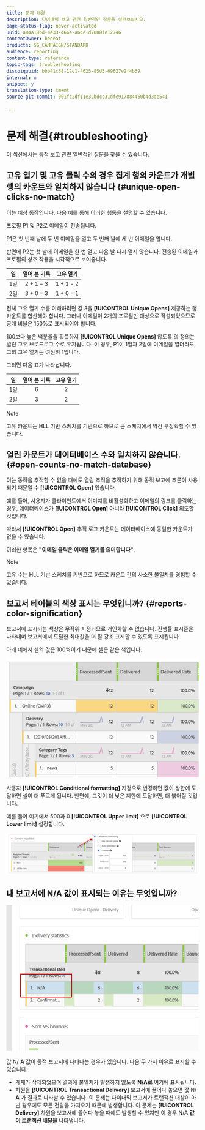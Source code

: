 ```yaml
---
title: 문제 해결
description: 다이내믹 보고 관련 일반적인 질문을 살펴보십시오.
page-status-flag: never-activated
uuid: a84a18bd-4e33-466e-a6ce-d7008fe12746
contentOwner: beneat
products: SG_CAMPAIGN/STANDARD
audience: reporting
content-type: reference
topic-tags: troubleshooting
discoiquuid: bbb41c38-12c1-4625-85d5-69627e2f4b39
internal: n
snippet: y
translation-type: tm+mt
source-git-commit: 001fc2df11e32bdcc31dfe917884460b4d3de541

---
```



# 문제 해결{#troubleshooting}

이 섹션에서는 동적 보고 관련 일반적인 질문을 찾을 수 있습니다.

## 고유 열기 및 고유 클릭 수의 경우 집계 행의 카운트가 개별 행의 카운트와 일치하지 않습니다 {#unique-open-clicks-no-match}

이는 예상 동작입니다.
다음 예를 통해 이러한 행동을 설명할 수 있습니다.

프로필 P1 및 P2로 이메일이 전송됩니다.

P1은 첫 번째 날에 두 번 이메일을 열고 두 번째 날에 세 번 이메일을 엽니다.

반면에 P2는 첫 날에 이메일을 한 번 열고 다음 날 다시 열지 않습니다.
전송된 이메일과 프로필의 상호 작용을 시각적으로 보여줍니다.

<table> 
 <thead> 
  <tr> 
   <th align="center"> <strong>일</strong><br /> </th> 
   <th align="center"> <strong>열어 본 기록</strong> <br /> </th> 
   <th align="center"> <strong>고유 열기</strong><br /> </th> 
  </tr> 
 </thead> 
 <tbody> 
  <tr> 
   <td align="center"> 1일<br /> </td> 
   <td align="center"> 2 + 1 = 3<br /> </td> 
   <td align="center"> 1 + 1 = 2<br /> </td> 
  </tr> 
  <tr> 
   <td align="center"> 2일<br /> </td> 
   <td align="center"> 3 + 0 = 3<br /> </td> 
   <td align="center"> 1 + 0 = 1<br /> </td> 
  </tr>
 </tbody> 
</table>

전체 고유 열기 수를 이해하려면 값 3을 **[!UICONTROL Unique Opens]** 제공하는 행 카운트를 합산해야 합니다. 그러나 이메일이 2개의 프로필만 대상으로 작성되었으므로 공개 비율은 150%로 표시되어야 합니다.

100보다 높은 백분율을 획득하지 **[!UICONTROL Unique Opens]** 않도록 의 정의는 열린 고유 브로드로그 수로 유지됩니다. 이 경우, P1이 1일과 2일에 이메일을 열더라도, 그의 고유 열기는 여전히 1입니다.

그러면 다음 표가 나타납니다.

<table> 
 <thead> 
  <tr> 
   <th align="center"> <strong>일</strong><br /> </th> 
   <th align="center"> <strong>열어 본 기록</strong> <br /> </th> 
   <th align="center"> <strong>고유 열기</strong><br /> </th> 
  </tr> 
 </thead> 
 <tbody> 
  <tr> 
   <td align="center"> 1일<br /> </td> 
   <td align="center"> 6<br /> </td> 
   <td align="center"> 2<br /> </td>
  </tr> 
  <tr> 
   <td align="center"> 2일<br /> </td> 
   <td align="center"> 3<br /> </td> 
   <td align="center"> 2<br /> </td> 
  </tr> 
 </tbody> 
</table>

>[!NOTE]
>
>고유 카운트는 HLL 기반 스케치를 기반으로 하므로 큰 스케치에서 약간 부정확할 수 있습니다.

## 열린 카운트가 데이터베이스 수와 일치하지 않습니다. {#open-counts-no-match-database}

이는 동작을 추적할 수 없을 때에도 열림 추적을 추적하기 위해 동적 보고에 추론이 사용되기 때문일 수 **[!UICONTROL Open]** 있습니다.

예를 들어, 사용자가 클라이언트에서 이미지를 비활성화하고 이메일의 링크를 클릭하는 경우, 데이터베이스가 **[!UICONTROL Open]** 아니라 **[!UICONTROL Click]** 의도할 것입니다.

따라서 **[!UICONTROL Open]** 추적 로그 카운트는 데이터베이스에 동일한 카운트가 없을 수 있습니다.

이러한 항목은 **&quot;이메일 클릭은 이메일 열기를 의미합니다&quot;**.

>[!NOTE]
>
>고유 수는 HLL 기반 스케치를 기반으로 하므로 카운트 간의 사소한 불일치를 경험할 수 있습니다.

## 보고서 테이블의 색상 표시는 무엇입니까? {#reports-color-signification}

보고서에 표시되는 색상은 무작위 지정되므로 개인화할 수 없습니다. 진행률 표시줄을 나타내며 보고서에서 도달한 최대값을 더 잘 강조 표시할 수 있도록 표시됩니다.

아래 예에서 셀의 값은 100%이기 때문에 셀은 같은 색입니다.

![](assets/troubleshooting_1.png)

사용자 **[!UICONTROL Conditional formatting]** 지정으로 변경하면 값이 상한에 도달하면 셀이 더 푸르게 됩니다. 반면에, 그것이 더 낮은 제한에 도달하면, 더 붉어질 것입니다.

예를 들어 여기에서 500과 0 **[!UICONTROL Upper limit]** 으로 **[!UICONTROL Lower limit]** 설정합니다.

![](assets/troubleshooting_2.png)

## 내 보고서에 N/A 값이 표시되는 이유는 무엇입니까?

![](assets/troubleshooting_3.png)

값 N/ **A** 값이 동적 보고서에 나타나는 경우가 있습니다. 다음 두 가지 이유로 표시할 수 있습니다.

* 게재가 삭제되었으며 결과에 불일치가 발생하지 않도록 **N/A로** 여기에 표시됩니다.
* 차원을 **[!UICONTROL Transactional Delivery]** 보고서에 끌어다 놓으면 값 N/ **A** 가 결과로 나타날 수 있습니다. 이 문제는 다이내믹 보고서가 트랜잭션 대상이 아닌 경우에도 모든 전달을 가져오기 때문에 발생합니다.
이 문제는 **[!UICONTROL Delivery]** 차원을 보고서에 끌어다 놓을 때에도 발생할 수 있지만 이 경우 N/A **값이 트랜잭션 배달을** 나타냅니다.
